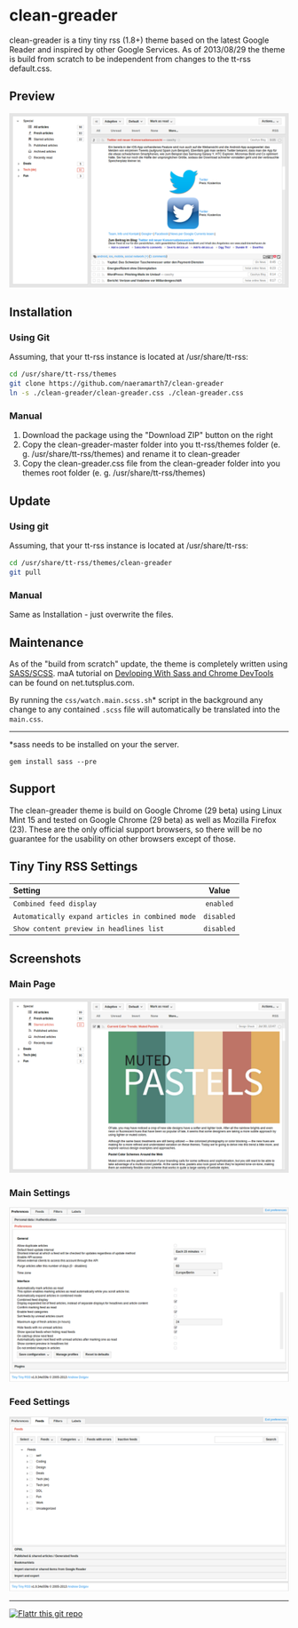# clean-greader

clean-greader is a tiny tiny rss (1.8+) theme based on the latest Google Reader and inspired by other Google Services.
As of 2013/08/29 the theme is build from scratch to be independent from changes to the tt-rss default.css.

## Preview
![](img/preview.png)

## Installation
### Using Git
Assuming, that your tt-rss instance is located at /usr/share/tt-rss:
```bash
cd /usr/share/tt-rss/themes
git clone https://github.com/naeramarth7/clean-greader
ln -s ./clean-greader/clean-greader.css ./clean-greader.css
```

### Manual
1. Download the package using the "Download ZIP" button on the right
2. Copy the clean-greader-master folder into you tt-rss/themes folder (e. g. /usr/share/tt-rss/themes) and rename it to clean-greader
3. Copy the clean-greader.css file from the clean-greader folder into you themes root folder (e. g. /usr/share/tt-rss/themes)

## Update
### Using git
Assuming, that your tt-rss instance is located at /usr/share/tt-rss:
```bash
cd /usr/share/tt-rss/themes/clean-greader
git pull
```

### Manual
Same as Installation - just overwrite the files.

## Maintenance
As of the "build from scratch" update, the theme is completely written using [SASS/SCSS](http://sass-lang.com/). 
maA tutorial on [Devloping With Sass and Chrome DevTools](http://net.tutsplus.com/tutorials/html-css-techniques/developing-with-sass-and-chrome-devtools/) can be found on net.tutsplus.com.

By running the `css/watch.main.scss.sh`* script in the background any change to any contained `.scss` file will automatically be translated into  the `main.css`.

---

*sass needs to be installed on your the server.
```
gem install sass --pre
```

## Support
The clean-greader theme is build on Google Chrome (29 beta) using Linux Mint 15 and tested on Google Chrome (29 beta) as well as Mozilla Firefox (23).
These are the only official support browsers, so there will be no guarantee for the usability on other browsers except of those.

## Tiny Tiny RSS Settings
| Setting                                          | Value      |
|:------------------------------------------------ |:----------:|
| `Combined feed display`                          | `enabled`  |
| `Automatically expand articles in combined mode` | `disabled` |
| `Show content preview in headlines list`         | `disabled` |

## Screenshots
### Main Page
![](img/preview_02.png)

### Main Settings
![](img/preview_03.png)

### Feed Settings
![](img/preview_04.png)

---

[![Flattr this git repo](http://api.flattr.com/button/flattr-badge-large.png)](https://flattr.com/submit/auto?user_id=naeramarth7&url=https://github.com/naeramarth7/clean-greader&title=clean-greader&language=&tags=github&category=software) 
